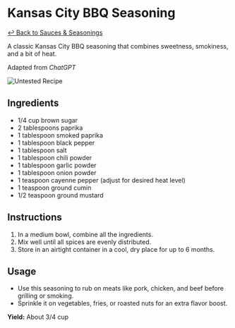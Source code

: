 # Kansas City BBQ Seasoning

[&larrhk; Back to Sauces &amp; Seasonings](./README.md)

A classic Kansas City BBQ seasoning that combines sweetness, smokiness, and a bit of heat.

Adapted from _ChatGPT_

![Untested Recipe](https://badgen.net/badge/untested/recipe/AA4A44)

## Ingredients
- 1/4 cup brown sugar
- 2 tablespoons paprika
- 1 tablespoon smoked paprika
- 1 tablespoon black pepper
- 1 tablespoon salt
- 1 tablespoon chili powder
- 1 tablespoon garlic powder
- 1 tablespoon onion powder
- 1 teaspoon cayenne pepper (adjust for desired heat level)
- 1 teaspoon ground cumin
- 1/2 teaspoon ground mustard

## Instructions
1. In a medium bowl, combine all the ingredients.
2. Mix well until all spices are evenly distributed.
3. Store in an airtight container in a cool, dry place for up to 6 months.

## Usage
- Use this seasoning to rub on meats like pork, chicken, and beef before grilling or smoking.
- Sprinkle it on vegetables, fries, or roasted nuts for an extra flavor boost.

**Yield:** About 3/4 cup